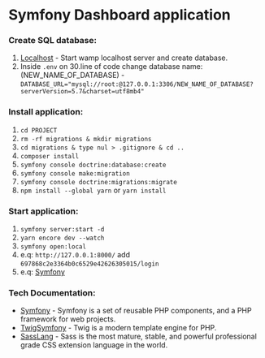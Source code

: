 # Symfony Dashboard application

### Create SQL database:

1. [Localhost](http://localhost/phpmyadmin) - Start wamp localhost server and create database. 
2. Inside `.env` on 30.line of code change database name: (NEW_NAME_OF_DATABASE) - `DATABASE_URL="mysql://root:@127.0.0.1:3306/NEW_NAME_OF_DATABASE?serverVersion=5.7&charset=utf8mb4"`

### Install application:

1. `cd PROJECT`
2. `rm -rf migrations & mkdir migrations`
3. `cd migrations & type nul > .gitignore & cd ..`
4. `composer install`
5. `symfony console doctrine:database:create`
6. `symfony console make:migration`
7. `symfony console doctrine:migrations:migrate`
8. `npm install --global yarn` or `yarn install`

### Start application:

1. `symfony server:start -d`
2. `yarn encore dev --watch`
3. `symfony open:local`
4. e.q: `http://127.0.0.1:8000/` add `697868c2e3364b0c6529e42626305015/login` 
5. e.q: [Symfony](http://127.0.0.1:8000/697868c2e3364b0c6529e42626305015/login)


### Tech Documentation:

- [Symfony](https://symfony.com/) - Symfony is a set of reusable PHP components, and a PHP framework for web projects.
- [TwigSymfony](https://twig.symfony.com/) - Twig is a modern template engine for PHP.
- [SassLang](https://sass-lang.com/) - Sass is the most mature, stable, and powerful professional grade CSS extension language in the world.